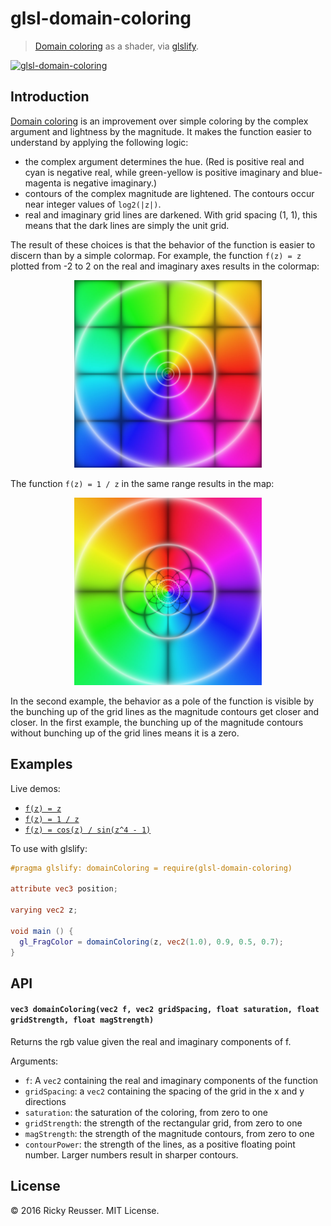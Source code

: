 # glsl-domain-coloring

> [Domain coloring](https://en.wikipedia.org/wiki/Domain_coloring) as a shader, via [glslify](http://github.com/chrisdickinson/glslify).

[![glsl-domain-coloring](https://nodei.co/npm/glsl-domain-coloring.png?mini=true)](https://nodei.co/npm/glsl-domain-coloring)

## Introduction

[Domain coloring](https://en.wikipedia.org/wiki/Domain_coloring) is an improvement over simple coloring by the complex argument and lightness by the magnitude. It makes the function easier to understand by applying the following logic:

- the complex argument determines the hue. (Red is positive real and cyan is negative real, while green-yellow is positive imaginary and blue-magenta is negative imaginary.)
- contours of the complex magnitude are lightened. The contours occur near integer values of `log2(|z|)`.
- real and imaginary grid lines are darkened. With grid spacing (1, 1), this means that the dark lines are simply the unit grid.

The result of these choices is that the behavior of the function is easier to discern than by a simple colormap. For example, the function `f(z) = z` plotted from -2 to 2 on the real and imaginary axes results in the colormap:

<p align="center">
  <a href="http://rreusser.github.io/glsl-domain-coloring/z.html"><img src="docs/images/z.jpg" width="300" height="300" alt="f(z) = z"></a>
</p>

The function `f(z) = 1 / z` in the same range results in the map:

<p align="center">
  <a href="http://rreusser.github.io/glsl-domain-coloring/recip.html"><img src="docs/images/recip.jpg" width="300" height="300" alt="f(z) = 1 / z"></a>
</p>

In the second example, the behavior as a pole of the function is visible by the bunching up of the grid lines as the magnitude contours get closer and closer. In the first example, the bunching up of the magnitude contours without bunching up of the grid lines means it is a zero.

## Examples

Live demos:

- [`f(z) = z`](http://rreusser.github.io/glsl-domain-coloring/z.html)
- [`f(z) = 1 / z`](http://rreusser.github.io/glsl-domain-coloring/recip.html)
- [`f(z) = cos(z) / sin(z^4 - 1)`](http://rreusser.github.io/glsl-domain-coloring/eqn.html)

To use with glslify:

``` glsl
#pragma glslify: domainColoring = require(glsl-domain-coloring)

attribute vec3 position;

varying vec2 z;

void main () {
  gl_FragColor = domainColoring(z, vec2(1.0), 0.9, 0.5, 0.7);
}
```

## API

#### `vec3 domainColoring(vec2 f, vec2 gridSpacing, float saturation, float gridStrength, float magStrength)`

Returns the rgb value given the real and imaginary components of f.

Arguments: 

- `f`: A `vec2` containing the real and imaginary components of the function
- `gridSpacing`: a `vec2` containing the spacing of the grid in the x and y directions
- `saturation`: the saturation of the coloring, from zero to one
- `gridStrength`: the strength of the rectangular grid, from zero to one
- `magStrength`: the strength of the magnitude contours, from zero to one
- `contourPower`: the strength of the lines, as a positive floating point number. Larger numbers result in sharper contours.

## License

&copy; 2016 Ricky Reusser. MIT License.
